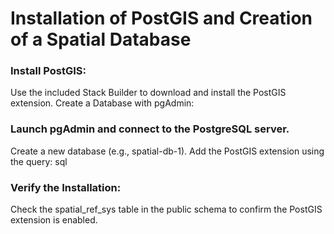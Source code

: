# Installation of PostGIS and Creation of a Spatial Database



### Install PostGIS:

Use the included Stack Builder to download and install the PostGIS extension.
Create a Database with pgAdmin:

### Launch pgAdmin and connect to the PostgreSQL server.
Create a new database (e.g., spatial-db-1).
Add the PostGIS extension using the query:
sql

### Verify the Installation:

Check the spatial_ref_sys table in the public schema to confirm the PostGIS extension is enabled.
